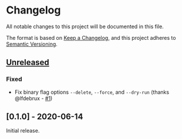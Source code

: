 # Changelog

All notable changes to this project will be documented in this file.

The format is based on [Keep a Changelog](https://keepachangelog.com/en/1.0.0/),
and this project adheres to
[Semantic Versioning](https://semver.org/spec/v2.0.0.html).

## [Unreleased]

### Fixed

- Fix binary flag options `--delete`, `--force`, and `--dry-run` (thanks
  @lfdebrux - [#1](https://github.com/erbridge/github-branch-renamer/pull/1))

## [0.1.0] - 2020-06-14

Initial release.

[unreleased]:
  https://github.com/erbridge/github-branch-renamer/compare/v0.1.0...HEAD
[0.0.1]: https://github.com/erbridge/github-branch-renamer/releases/tag/v0.1.0
